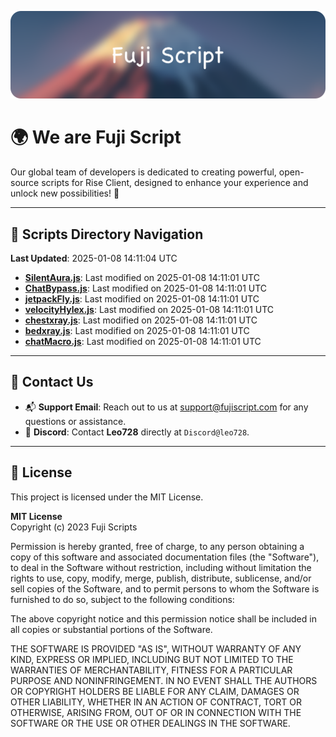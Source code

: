 ![Banner](.github/b.webp)

# 🌍 **We are Fuji Script**

Our global team of developers is dedicated to creating powerful, open-source scripts for Rise Client, designed to enhance your experience and unlock new possibilities! 🌟

---
<!-- SCRIPTS_NAVIGATION_START -->
## 📂 **Scripts Directory Navigation**

**Last Updated**: 2025-01-08 14:11:04 UTC

- **[SilentAura.js](scripts/SilentAura.js)**: Last modified on 2025-01-08 14:11:01 UTC
- **[ChatBypass.js](scripts/ChatBypass.js)**: Last modified on 2025-01-08 14:11:01 UTC
- **[jetpackFly.js](scripts/jetpackFly.js)**: Last modified on 2025-01-08 14:11:01 UTC
- **[velocityHylex.js](scripts/velocityHylex.js)**: Last modified on 2025-01-08 14:11:01 UTC
- **[chestxray.js](scripts/chestxray.js)**: Last modified on 2025-01-08 14:11:01 UTC
- **[bedxray.js](scripts/bedxray.js)**: Last modified on 2025-01-08 14:11:01 UTC
- **[chatMacro.js](scripts/chatMacro.js)**: Last modified on 2025-01-08 14:11:01 UTC

<!-- SCRIPTS_NAVIGATION_END -->

---

## 💬 **Contact Us**  
- 📬 **Support Email**: Reach out to us at [support@fujiscript.com](mailto:support@fujiscript.com) for any questions or assistance.  
- 💬 **Discord**: Contact **Leo728** directly at `Discord@leo728`.

---

## 📜 **License**

This project is licensed under the MIT License.  

**MIT License**  
Copyright (c) 2023 Fuji Scripts  

Permission is hereby granted, free of charge, to any person obtaining a copy of this software and associated documentation files (the "Software"), to deal in the Software without restriction, including without limitation the rights to use, copy, modify, merge, publish, distribute, sublicense, and/or sell copies of the Software, and to permit persons to whom the Software is furnished to do so, subject to the following conditions:  

The above copyright notice and this permission notice shall be included in all copies or substantial portions of the Software.  

THE SOFTWARE IS PROVIDED "AS IS", WITHOUT WARRANTY OF ANY KIND, EXPRESS OR IMPLIED, INCLUDING BUT NOT LIMITED TO THE WARRANTIES OF MERCHANTABILITY, FITNESS FOR A PARTICULAR PURPOSE AND NONINFRINGEMENT. IN NO EVENT SHALL THE AUTHORS OR COPYRIGHT HOLDERS BE LIABLE FOR ANY CLAIM, DAMAGES OR OTHER LIABILITY, WHETHER IN AN ACTION OF CONTRACT, TORT OR OTHERWISE, ARISING FROM, OUT OF OR IN CONNECTION WITH THE SOFTWARE OR THE USE OR OTHER DEALINGS IN THE SOFTWARE.  
